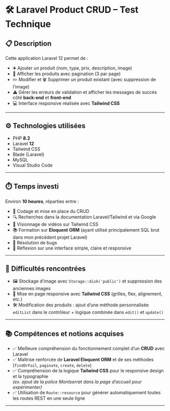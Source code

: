 # 🛠️ Laravel Product CRUD – Test Technique

## 📋 Description

Cette application Laravel 12 permet de :

- ➕ Ajouter un produit (nom, type, prix, description, image)
- 📄 Afficher les produits avec pagination (3 par page)
- ✏️ Modifier et 🗑️ Supprimer un produit existant (avec suppression de l’image)
- ⚠️ Gérer les erreurs de validation et afficher les messages de succès côté **back-end** et **front-end**
- 💻 Interface responsive réalisée avec **Tailwind CSS**

---

## ⚙️ Technologies utilisées

- PHP **8.2**
- Laravel **12**
- Tailwind CSS
- Blade (Laravel)
- MySQL
- Visual Studio Code

---

## ⏱️ Temps investi

Environ **10 heures**, réparties entre :

- 🧱 Codage et mise en place du CRUD
- 🔍 Recherches dans la documentation Laravel/Tailwind et via Google
- 🎥 Visionnage de vidéos sur Tailwind CSS
- 📚 Formation sur **Eloquent ORM** (ayant utilisé principalement SQL brut dans mon précédent projet Laravel)
- 🐞 Résolution de bugs
- 🧠 Réflexion sur une interface simple, claire et responsive

---

## 🚧 Difficultés rencontrées

- 🖼️ Stockage d’image avec `Storage::disk('public')` et suppression des anciennes images
- 📱 Mise en page responsive avec **Tailwind CSS** (grilles, flex, alignement, etc.)
- 🛠️ Modification des produits : ajout d’une méthode personnalisée `editList` dans le contrôleur + logique combinée dans `edit()` et `update()`

---

## 📚 Compétences et notions acquises

- ✅ Meilleure compréhension du fonctionnement complet d’un **CRUD** avec Laravel
- ✅ Maîtrise renforcée de **Laravel Eloquent ORM** et de ses méthodes (`findOrFail`, `paginate`, `create`, `delete`)
- ✅ Compréhension de la logique **Tailwind CSS** pour le responsive design et la typographie  
  *(ex. ajout de la police Montserrat dans la page d’accueil pour expérimenter)*
- ✅ Utilisation de `Route::resource` pour générer automatiquement toutes les routes REST en une seule ligne

---

